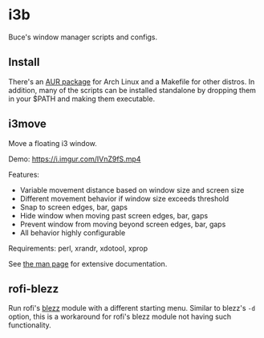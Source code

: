 
# i3b

Buce's window manager scripts and configs.

## Install

There's an [AUR package](https://aur.archlinux.org/packages/i3b) for Arch Linux
and a Makefile for other distros.
In addition, many of the scripts can be installed standalone
by dropping them in your $PATH and making them executable.

## i3move

Move a floating i3 window.

Demo: https://i.imgur.com/IVnZ9fS.mp4

Features:

* Variable movement distance based on window size and screen size
* Different movement behavior if window size exceeds threshold
* Snap to screen edges, bar, gaps
* Hide window when moving past screen edges, bar, gaps
* Prevent window from moving beyond screen edges, bar, gaps
* All behavior highly configurable

Requirements: perl, xrandr, xdotool, xprop

See [the man page](https://dmbuce.github.io/i3b/i3move.1.html)
for extensive documentation.

## rofi-blezz

Run rofi's [blezz](https://github.com/davatorium/rofi-blezz) module
with a different starting menu.
Similar to blezz's `-d` option,
this is a workaround for rofi's blezz module not having such functionality.

